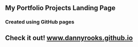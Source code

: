 ## My Portfolio Projects Landing Page

### Created using GitHub pages

## Check it out! www.dannyrooks.github.io 





